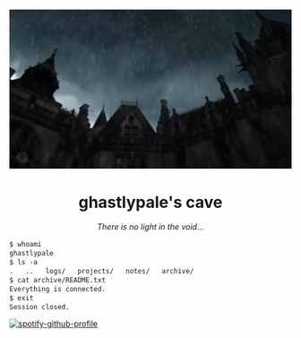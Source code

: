 <h1 align="center"></h1>

<p align="center">
    <img src="www.webp" alt="void">
</p>
<h1 align="center">ghastlypale's cave</h1>

<p align="center"><i>There is no light in the void...</i></p>

```console
$ whoami
ghastlypale
$ ls -a
.   ..   logs/   projects/   notes/   archive/
$ cat archive/README.txt
Everything is connected.
$ exit
Session closed.
```
[![spotify-github-profile](https://spotify-github-profile.kittinanx.com/api/view?uid=31xpgzbuowzidkamxikruebnwtea&cover_image=true&theme=natemoo-re&show_offline=false&background_color=121212&interchange=false&bar_color=53b14f&bar_color_cover=true)](https://github.com/kittinan/spotify-github-profile)
<h1 align="center"></h1>
